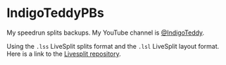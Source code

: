 # IndigoTeddyPBs

My speedrun splits backups. My YouTube channel is [@IndigoTeddy](https://www.youtube.com/@IndigoTeddy).

Using the `.lss` LiveSplit splits format and the `.lsl` LiveSplit layout format. Here is a link to the [Livesplit repository](https://github.com/LiveSplit/LiveSplit).